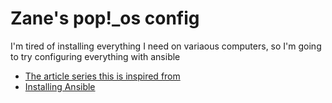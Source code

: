 # Zane's pop!_os config

I'm tired of installing everything I need on variaous computers, so I'm going to try configuring everything with ansible

- [The article series this is inspired from](https://opensource.com/article/18/3/manage-workstation-ansible)
- [Installing Ansible](https://docs.ansible.com/ansible/latest/installation_guide/intro_installation.html?extIdCarryOver=true&sc_cid=701f2000001OH7nAAG#installing-ansible-on-debian)
